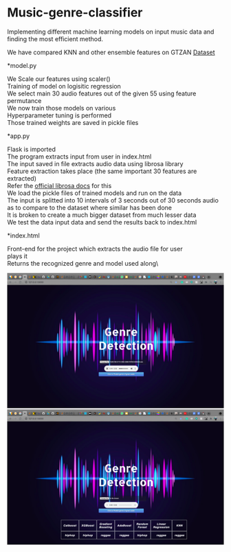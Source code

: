 # Music-genre-classifier

Implementing different machine learning models on input music data and finding the most efficient method.

We have compared KNN and other ensemble features on GTZAN [Dataset](https://www.kaggle.com/andradaolteanu/gtzan-dataset-music-genre-classification)

*model.py

We Scale our features using scaler()\
Training of model on logisitic regression\
We select main 30 audio features out of the given 55 using feature permutance\
We now train those models on various\
Hyperparameter tuning is performed\
Those trained weights are saved in pickle files

*app.py

Flask is imported\
The program extracts input from user in index.html\
The input saved in file extracts audio data using librosa library\
Feature extraction takes place (the same important 30 features are extracted)\
Refer the [official librosa docs](https://librosa.org/doc/latest/feature.html) for this\
We load the pickle files of trained models and run on the data\
The input is splitted into 10 intervals of 3 seconds out of 30 seconds audio as to compare to the dataset where similar has been done\
It is broken to create a much bigger dataset from much lesser data\
We test the data input data and send the results back to index.html

*index.html

Front-end for the project which extracts the audio file for user\
plays it\
Returns the recognized genre and model used along\



![Input](https://github.com/harshalgawas08/-Music-genre-classifier/blob/main/input.png)
![Output](https://github.com/harshalgawas08/-Music-genre-classifier/blob/main/output.png)



